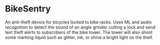 # BikeSentry
 An anti-theft device for bicycles locked to bike racks. Uses ML and audio recognition to detect the sound of an angle grinder cutting a lock and send text theft alerts to subscribers of the bike tower. The tower will also shoot some marking liquid such as glitter, ink, or shine a bright light on the theif.
